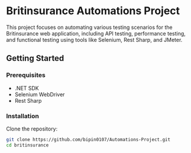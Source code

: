 # Britinsurance Automations Project

This project focuses on automating various testing scenarios for the Britinsurance web application, including API testing, performance testing, and functional testing using tools like Selenium, Rest Sharp, and JMeter.

## Getting Started

### Prerequisites
- .NET SDK
- Selenium WebDriver
- Rest Sharp


### Installation
Clone the repository:
```bash
git clone https://github.com/bipin0107/Automations-Project.git
cd britinsurance 
